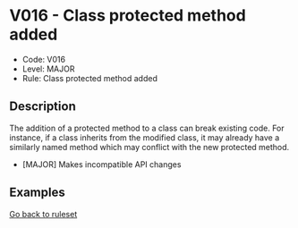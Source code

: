 # V016 - Class protected method added

* Code: V016
* Level: MAJOR
* Rule: Class protected method added

## Description

The addition of a protected method to a class can break existing code. For instance, if a class inherits from the modified class, it may already have a similarly named method which may conflict with the new protected method.

* [MAJOR] Makes incompatible API changes

## Examples

[Go back to ruleset](../README.md)